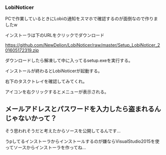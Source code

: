 ### LobiNoticer

PCで作業しているときにLobiの通知をスマホで確認するのが面倒なので作りましたw

インストーラは下のURLをクリックでダウンロード

https://github.com/NewDelion/LobiNoticer/raw/master/Setup_LobiNoticer_201605172319.zip

ダウンロードしたら解凍して中に入ってるsetup.exeを実行する。

インストールが終わるとLobiNoticerが起動する。

右下のタスクトレイを確認してみてくれ。

アイコンを右クリックするとメニューが表示される。

## メールアドレスとパスワードを入力したら盗まれるんじゃないかって？

そう思われそうだと考えたからソースを公開してるんです…

うpしてるインストーラからインストールするのが嫌ならVisualStudio2015を使ってソースからインストーラを作ってね…
